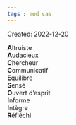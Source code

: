 ```yaml
---
tags : mod cas
---
```

Created: 2022-12-20

**A**ltruiste  
**A**udacieux  
**C**hercheur  
**C**ommunicatif  
**E**quilibre  
**S**ensé  
**O**uvert d’esprit  
**I**nforme  
**I**ntègre  
**R**éfléchi
